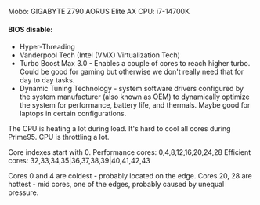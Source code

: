 Mobo: GIGABYTE Z790 AORUS Elite AX 
CPU: i7-14700K


#### BIOS disable:
* Hyper-Threading
* Vanderpool Tech (Intel (VMX) Virtualization Tech)
* Turbo Boost Max 3.0 - Enables a couple of cores to reach higher turbo.
    Could be good for gaming but otherwise we don't really need that for day to day 
    tasks.
* Dynamic Tuning Technology - system software drivers configured by the system manufacturer 
  (also known as OEM) to dynamically optimize the system for performance, battery life, and thermals.
  Maybe good for laptops in certain configurations.


The CPU is heating a lot during load. It's hard to cool all cores during Prime95.
CPU is throttling a lot. 


Core indexes start with 0. 
Performance cores: 0,4,8,12,16,20,24,28
Efficient cores: 32,33,34,35|36,37,38,39|40,41,42,43

Cores 0 and 4 are coldest - probably located on the edge.
Cores 20, 28 are hottest - mid cores, one of the edges, 
    probably caused by unequal pressure. 
